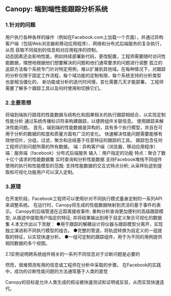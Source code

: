 ## Canopy: 端到端性能跟踪分析系统

### 1.针对的问题
用户执行各种各样的操作（例如在Facebook.com上加载一个页面），并通过异构客户端（包括Web浏览器和移动应用程序）、网络和分布式后端服务的复杂执行，从而
获取不同级别的信息和对应用程序的控制。  
动态因素还会影响性能，例如持续部署新代码，更改配置，工程师需要随时访问性能数据，理想地根据他们想要解决的问题和他们通常要求的问题进行调整
孤立的追踪方法每个系统专门针对特定用例，难以扩展到其他域。在每种情况下，对跟踪的分析仅限于固定工作流程，每个域功能的定制有限，每个系统支持的分析类型
也是相当僵化的，
新功能或分析的迭代时间慢，变化需要几天才能部署。
工程师需要了解多个跟踪工具以及何时使用和切换它们。

### 2.主要思想
将端到端执行路径的性能数据与结构化和因果相关的执行跟踪相结合，以实现定制性能分析
通过系统传播标识符来构建跟踪，以便跨组件关联信息。 
使用跟踪来解决性能问题。
首先，端到端的性能数据是异构的，具有多个执行模型，并且在可用于分析的数据的粒度和质量方面有广泛的变化。
快速解决性能问题需要能够有效地切片，分组，过滤，聚合和总结基于任意特征的跟踪的工具。
跟踪包含任何工程师识别问题所需的所有数据。
端：异构客户端（浏览器，移动应用程序）
端：服务端（facebook）分布式后端服务
输入：用户指定的功能
特点：聚合了数十亿个请求的性能数据集
实时查询和分析性能数据
支持Facebook堆栈不同组件使用的执行和性能模型的范围;
支持性能数据的交互式特点分析;
从采样轨迹到提取和可视化功能用户可以深入定制。

### 3.原理
在开发阶段，Facebook工程师可以使用针对不同执行模式量身定制的一系列API来调整系统。 在运行时，Canopy将生成的性能数据映射到灵活的基于事件的表示。 
Canopy的后端管道在近距离接收事件; 重构分析查询更加便利的高级跟踪模型; 从痕迹中提取用户指定的特征; 并将结果输出到用于自定义聚合可视化的数据集
4.本文作出以下贡献：
●用于跟踪的解耦设计将仪器与跟踪模型分离开，实现独立演进和不同执行模型的组合。
●完整的管道，将轨迹转换为自定义的一组提取的特征，以实现快速分析。
●一组可定制的跟踪组件，用于为不同的用例提供相同数据的多个视图。

2.1实例说明跨系统组件相关的一系列不同信息对于诊断问题是必要的

然而，很难预测有用的信息或工程师在分析中采取的步骤。 在Facebook的实践中，成功的诊断性能问题的方法通常基于人类的直觉

Canopy的目标是允许人类生成的假设被快速测试和证明或反驳，从而实现快速迭代。

